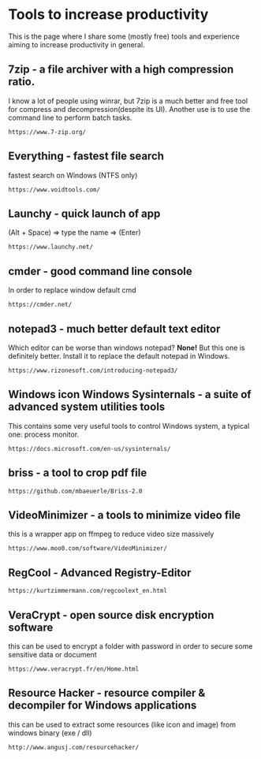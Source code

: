 # Tools to increase productivity

This is the page where I share some (mostly free) tools and experience aiming to increase productivity in general.

## 7zip - a file archiver with a high compression ratio.
I know a lot of people using winrar, but 7zip is a much better and free tool for compress and decompression(despite its UI). Another use is to use the command line to perform batch tasks.

    https://www.7-zip.org/

## Everything - fastest file search
fastest search on Windows (NTFS only)

    https://www.voidtools.com/

## Launchy - quick launch of app
(Alt + Space) => type the name => (Enter)

    https://www.launchy.net/

## cmder - good command line console
In order to replace window default cmd

    https://cmder.net/

## notepad3 - much better default text editor
Which editor can be worse than windows notepad? **None!** But this one is definitely better. Install it to replace the default notepad in Windows.

    https://www.rizonesoft.com/introducing-notepad3/


## Windows icon Windows Sysinternals - a suite of advanced system utilities tools
This contains some very useful tools to control Windows system, a typical one: process monitor.

    https://docs.microsoft.com/en-us/sysinternals/

## briss - a tool to crop pdf file

    https://github.com/mbaeuerle/Briss-2.0

## VideoMinimizer - a tools to minimize video file
this is a wrapper app on ffmpeg to reduce video size massively

    https://www.moo0.com/software/VideoMinimizer/

## RegCool - Advanced Registry-Editor

    https://kurtzimmermann.com/regcoolext_en.html

## VeraCrypt - open source disk encryption software
this can be used to encrypt a folder with password in order to secure some sensitive data or document

    https://www.veracrypt.fr/en/Home.html

## Resource Hacker - resource compiler & decompiler for Windows applications
this can be used to extract some resources (like icon and image) from windows binary (exe / dll)

    http://www.angusj.com/resourcehacker/
